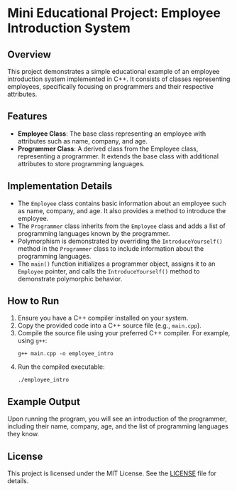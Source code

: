 # Mini Educational Project: Employee Introduction System

## Overview
This project demonstrates a simple educational example of an employee introduction system implemented in C++. It consists of classes representing employees, specifically focusing on programmers and their respective attributes.

## Features
- **Employee Class**: The base class representing an employee with attributes such as name, company, and age.
- **Programmer Class**: A derived class from the Employee class, representing a programmer. It extends the base class with additional attributes to store programming languages.

## Implementation Details
- The `Employee` class contains basic information about an employee such as name, company, and age. It also provides a method to introduce the employee.
- The `Programmer` class inherits from the `Employee` class and adds a list of programming languages known by the programmer.
- Polymorphism is demonstrated by overriding the `IntroduceYourself()` method in the `Programmer` class to include information about the programming languages.
- The `main()` function initializes a programmer object, assigns it to an `Employee` pointer, and calls the `IntroduceYourself()` method to demonstrate polymorphic behavior.

## How to Run
1. Ensure you have a C++ compiler installed on your system.
2. Copy the provided code into a C++ source file (e.g., `main.cpp`).
3. Compile the source file using your preferred C++ compiler. For example, using `g++`:
   ```
   g++ main.cpp -o employee_intro
   ```
4. Run the compiled executable:
   ```
   ./employee_intro
   ```

## Example Output
Upon running the program, you will see an introduction of the programmer, including their name, company, age, and the list of programming languages they know.

## License
This project is licensed under the MIT License. See the [LICENSE](LICENSE) file for details.
